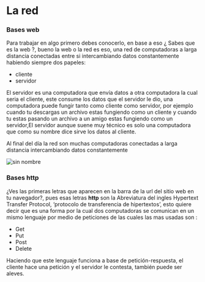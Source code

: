 # La red

### Bases web
Para trabajar en algo primero debes conocerlo, en base a eso ¿ Sabes que es la web ?, bueno la web o la red es eso, una red de computadoras a larga distancia conectadas entre si intercambiando datos constantemente habiendo siempre dos papeles:

* cliente
* servidor

El servidor es una computadora que envía datos a otra computadora la cual seria el cliente, este consume los datos que el servidor le dio, una computadora puede fungir tanto como cliente como servidor, por ejemplo cuando tu descargas un archivo estas fungiendo como un cliente y cuando tu estas pasando un archivo a un amigo estas fungiendo como un servidor,El servidor aunque suene muy técnico es solo una computadora que como su nombre dice sirve los datos al cliente.

Al final del día la red son muchas computadoras conectadas a larga distancia intercambiando datos constantemente

![sin nombre](http://www.cavsi.com/preguntasrespuestas/images/redes/que-es-una-red.jpg)

### Bases http
¿Ves las primeras letras que aparecen en la barra de la url del sitio web en tu navegador?, pues esas letras **http** son la Abreviatura del ingles Hypertext Transfer Protocol, ‘protocolo de transferencia de hipertextos’, esto quiere decir que es una forma por la cual dos computadoras se comunican en un mismo lenguaje por medio de peticiones de las cuales las mas usadas son :

* Get
* Put
* Post
* Delete

Haciendo que este lenguaje funciona a base de petición-respuesta, el cliente hace una petición y el servidor le contesta, también puede ser aleves.

   